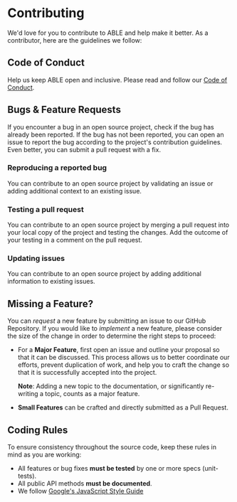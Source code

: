 # Contributing

We'd love for you to contribute to ABLE and help make it better. As a contributor, here are the guidelines we follow:

## Code of Conduct

Help us keep ABLE open and inclusive. Please read and follow our [Code of Conduct](./#code-of-conduct).

## Bugs & Feature Requests

If you encounter a bug in an open source project, check if the bug has already been reported. If the bug has not been reported, you can open an issue to report the bug according to the project's contribution guidelines. Even better, you can submit a pull request with a fix.

### Reproducing a reported bug

You can contribute to an open source project by validating an issue or adding additional context to an existing issue.

### Testing a pull request

You can contribute to an open source project by merging a pull request into your local copy of the project and testing the changes. Add the outcome of your testing in a comment on the pull request.

### Updating issues

You can contribute to an open source project by adding additional information to existing issues.

## Missing a Feature?

You can _request_ a new feature by submitting an issue to our GitHub Repository. If you would like to _implement_ a new feature, please consider the size of the change in order to determine the right steps to proceed:

*   For a **Major Feature**, first open an issue and outline your proposal so that it can be discussed. This process allows us to better coordinate our efforts, prevent duplication of work, and help you to craft the change so that it is successfully accepted into the project.

    **Note**: Adding a new topic to the documentation, or significantly re-writing a topic, counts as a major feature.
* **Small Features** can be crafted and directly submitted as a Pull Request.

## Coding Rules

To ensure consistency throughout the source code, keep these rules in mind as you are working:

* All features or bug fixes **must be tested** by one or more specs (unit-tests).
* All public API methods **must be documented**.
* We follow [Google's JavaScript Style Guide](https://google.github.io/styleguide/jsguide.html)

